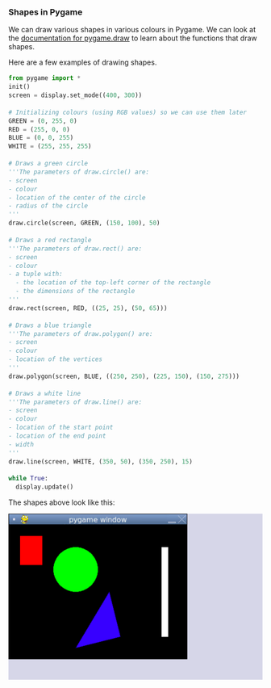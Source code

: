 ### Shapes in Pygame

We can draw various shapes in various colours in Pygame. We can look at the [documentation for pygame.draw](https://www.pygame.org/docs/ref/draw.html) to learn about the functions that draw shapes. 

Here are a few examples of drawing shapes.

```python
from pygame import *
init()
screen = display.set_mode((400, 300))

# Initializing colours (using RGB values) so we can use them later
GREEN = (0, 255, 0)
RED = (255, 0, 0)
BLUE = (0, 0, 255)
WHITE = (255, 255, 255)

# Draws a green circle
'''The parameters of draw.circle() are:
- screen
- colour
- location of the center of the circle
- radius of the circle
'''
draw.circle(screen, GREEN, (150, 100), 50)

# Draws a red rectangle
'''The parameters of draw.rect() are:
- screen
- colour
- a tuple with:
  - the location of the top-left corner of the rectangle
  - the dimensions of the rectangle
'''
draw.rect(screen, RED, ((25, 25), (50, 65)))

# Draws a blue triangle
'''The parameters of draw.polygon() are:
- screen
- colour
- location of the vertices
'''
draw.polygon(screen, BLUE, ((250, 250), (225, 150), (150, 275)))

# Draws a white line
'''The parameters of draw.line() are:
- screen
- colour
- location of the start point
- location of the end point
- width
'''
draw.line(screen, WHITE, (350, 50), (350, 250), 15)

while True:
  display.update()
```

The shapes above look like this:

![](../Images/Shapes1.png)
